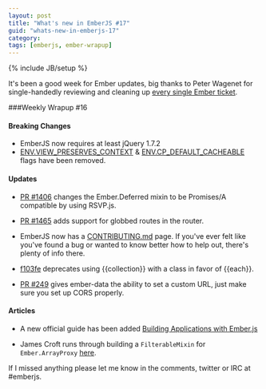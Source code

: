 ```yaml
---
layout: post
title: "What's new in EmberJS #17"
guid: "whats-new-in-emberjs-17"
category:
tags: [emberjs, ember-wrapup]
---
```

{% include JB/setup %}

It's been a good week for Ember updates, big thanks to Peter Wagenet for single-handedly reviewing and cleaning up [every single Ember ticket](https://twitter.com/wagenet/status/259510421814398976).

###Weekly Wrapup #16

#### Breaking Changes

* EmberJS now requires at least jQuery 1.7.2
* [ENV.VIEW_PRESERVES_CONTEXT](https://github.com/emberjs/ember.js/commit/710d1e1ab55a60edd259d8a3cd9c7467e1b50c41) & [ENV.CP_DEFAULT_CACHEABLE](https://github.com/emberjs/ember.js/commit/5ef55f22c584abc788fd98994af591f010ba82e9) flags have been removed.

#### Updates

* [PR #1406](https://github.com/emberjs/ember.js/pull/1459) changes the Ember.Deferred mixin to be Promises/A compatible by using RSVP.js.

* [PR #1465](https://github.com/emberjs/ember.js/pull/1465) adds support for globbed routes in the router.

* EmberJS now has a [CONTRIBUTING.md](https://github.com/emberjs/ember.js/blob/master/CONTRIBUTING.md) page. If you've ever felt like you've found a bug or wanted to know better how to help out, there's plenty of info there.

* [f103fe](https://github.com/emberjs/ember.js/commit/f103fe49de72c88c6c746e74ab0a500b51d35473) deprecates using \{\{collection\}\} with a class in favor of \{\{each\}\}.

* [PR #249](https://github.com/emberjs/data/pull/249) gives ember-data the ability to set a custom URL, just make sure you set up CORS properly.

#### Articles

* A new official guide has been added [Building Applications with Ember.js](http://emberjs.com/guides/router_primer/)

* James Croft runs through building a `FilterableMixin` for `Ember.ArrayProxy` [here](http://matchingnotes.com/ember-array-proxy/filterable-mixin).

If I missed anything please let me know in the comments, twitter or IRC at #emberjs.
